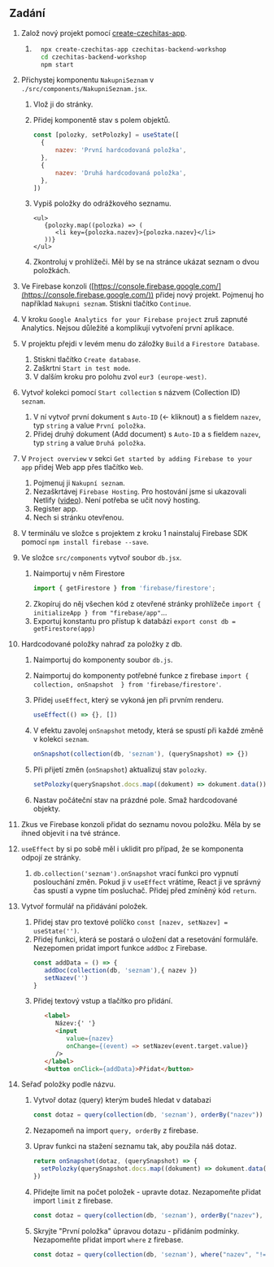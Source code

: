 ## Zadání

1. Založ nový projekt pomocí [create-czechitas-app](https://www.npmjs.com/package/create-czechitas-app).
   1. ```sh
        npx create-czechitas-app czechitas-backend-workshop
        cd czechitas-backend-workshop
        npm start
      ```

1. Přichystej komponentu `NakupniSeznam` v `./src/components/NakupniSeznam.jsx`.

   1. Vlož ji do stránky.
   2. Přidej komponentě stav s polem objektů.

      ```js
      const [polozky, setPolozky] = useState([
      	{
      		nazev: 'První hardcodovaná položka',
      	},
      	{
      		nazev: 'Druhá hardcodovaná položka',
      	},
      ])
      ```

   3. Vypiš položky do odrážkového seznamu.

      ```
      <ul>
         {polozky.map((polozka) => (
            <li key={polozka.nazev}>{polozka.nazev}</li>
         ))}
      </ul>
      ```

   4. Zkontroluj v prohlížeči. Měl by se na stránce ukázat seznam o dvou položkách.

1. Ve Firebase konzoli ([https://console.firebase.google.com/](https://console.firebase.google.com/)) přidej nový projekt. Pojmenuj ho například `Nakupni seznam`. Stiskni tlačítko `Continue`.

1. V kroku `Google Analytics for your Firebase project` zruš zapnuté Analytics. Nejsou důležité a komplikují vytvoření první aplikace.

1. V projektu přejdi v levém menu do záložky `Build` a `Firestore Database`.

   1. Stiskni tlačítko `Create database`.
   2. Zaškrtni `Start in test mode`.
   3. V dalším kroku pro polohu zvol `eur3 (europe-west)`.

1. Vytvoř kolekci pomocí `Start collection` s názvem (Collection ID) `seznam`.

   1. V ní vytvoř první dokument s `Auto-ID` (<- kliknout) a s fieldem `nazev`, typ `string` a value `První položka`.
   1. Přidej druhý dokument (Add document) s `Auto-ID` a s fieldem `nazev`, typ `string` a value `Druhá položka`.

2. V `Project overview` v sekci `Get started by adding Firebase to your app` přidej Web app přes tlačítko `Web`.

   1. Pojmenuj ji `Nakupní seznam`.
   2. Nezaškrtávej `Firebase Hosting`. Pro hostování jsme si ukazovali Netlify ([video](https://www.youtube.com/watch?v=sAcJKh6n5DA&list=PLTCx5oiCrIJ5t0LiyDOpBDTgcs-d99UwD&index=30)). Není potřeba se učit nový hosting.
   3. Register app.
   4. Nech si stránku otevřenou.

1. V terminálu ve složce s projektem z kroku 1 nainstaluj Firebase SDK pomocí `npm install firebase --save`.
1. Ve složce `src/components` vytvoř soubor `db.jsx`.

   1. Naimportuj v něm Firestore
      ```js
      import { getFirestore } from 'firebase/firestore';
      ```
   2. Zkopíruj do něj všechen kód z otevřené stránky prohlížeče  `import { initializeApp } from "firebase/app"`...
   3. Exportuj konstantu pro přístup k databázi `export const db = getFirestore(app)`

2. Hardcodované položky nahraď za položky z db.
   1. Naimportuj do komponenty soubor `db.js`.
   1. Naimportuj do komponenty potřebné funkce z firebase `import { collection, onSnapshot  } from 'firebase/firestore'`.
   2. Přidej `useEffect`, který se vykoná jen při prvním renderu.

      ```js
      useEffect(() => {}, [])
      ```

   3. V efektu zavolej `onSnapshot` metody, která se spustí při každé změně v kolekci `seznam`.

      ```js
      onSnapshot(collection(db, 'seznam'), (querySnapshot) => {})
      ```

   4. Při přijetí změn (`onSnapshot`) aktualizuj stav `polozky`.

      ```js
      setPolozky(querySnapshot.docs.map((dokument) => dokument.data()))
      ```

   5. Nastav počáteční stav na prázdné pole. Smaž hardcodované objekty.

1. Zkus ve Firebase konzoli přidat do seznamu novou položku. Měla by se ihned objevit i na tvé stránce.

1. `useEffect` by si po sobě měl i uklidit pro případ, že se komponenta odpojí ze stránky.

   1. `db.collection('seznam').onSnapshot` vrací funkci pro vypnutí poslouchání změn. Pokud ji v `useEffect` vrátíme, React ji ve správný čas spustí a vypne tím posluchač. Přidej před zmíněný kód `return`.

1. Vytvoř formulář na přidávání položek.

   1. Přidej stav pro textové políčko `const [nazev, setNazev] = useState('')`.
   2. Přidej funkci, která se postará o uložení dat a resetování formuláře. Nezepomen pridat import funkce `addDoc` z Firebase.
      ```js
      const addData = () => {
         addDoc(collection(db, 'seznam'),{ nazev })
         setNazev('')
      }
      ```
   3. Přidej textový vstup a tlačítko pro přidání.
      ```html
         <label>
            Název:{' '}
            <input
               value={nazev}
               onChange={(event) => setNazev(event.target.value)}
            />
         </label>
         <button onClick={addData}>Přidat</button>
      ```
2. Seřaď položky podle názvu.

   1. Vytvoř dotaz (query) kterým budeš hledat v databazi

      ```js
      const dotaz = query(collection(db, 'seznam'), orderBy("nazev"))
      ```

   2. Nezapomeň na import `query, orderBy` z firebase.
   3. Uprav funkci na stažení seznamu tak, aby použila náš dotaz.

      ```js
      return onSnapshot(dotaz, (querySnapshot) => {
        setPolozky(querySnapshot.docs.map((dokument) => dokument.data()))
      })
      ```

   4. Přidejte limit na počet položek - upravte dotaz. Nezapomeňte přidat import `limit` z firebase.

      ```js
      const dotaz = query(collection(db, 'seznam'), orderBy("nazev"), limit(5))
      ```
   5. Skryjte "První položka" úpravou dotazu - přidáním podmínky. Nezapomeňte přidat import `where` z firebase.

      ```js
      const dotaz = query(collection(db, 'seznam'), where("nazev", "!=", "První položka"), orderBy("nazev"), limit(5))
      ```
